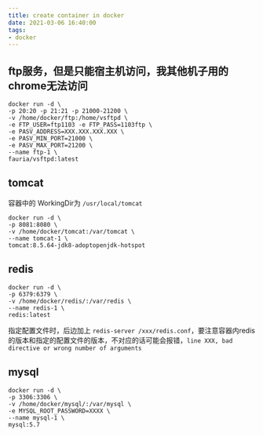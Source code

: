 ```yaml
---
title: create container in docker
date: 2021-03-06 16:40:00
tags: 
- docker
---
```


## ftp服务，但是只能宿主机访问，我其他机子用的chrome无法访问

```shell
docker run -d \
-p 20:20 -p 21:21 -p 21000-21200 \
-v /home/docker/ftp:/home/vsftpd \
-e FTP_USER=ftp1103 -e FTP_PASS=1103ftp \
-e PASV_ADDRESS=XXX.XXX.XXX.XXX \
-e PASV_MIN_PORT=21000 \
-e PASV_MAX_PORT=21200 \
--name ftp-1 \
fauria/vsftpd:latest
```

## tomcat

容器中的 WorkingDir为 `/usr/local/tomcat`

```shell
docker run -d \
-p 8081:8080 \
-v /home/docker/tomcat:/var/tomcat \
--name tomcat-1 \
tomcat:8.5.64-jdk8-adoptopenjdk-hotspot
```

## redis

```shell
docker run -d \
-p 6379:6379 \
-v /home/docker/redis/:/var/redis \
--name redis-1 \
redis:latest
```

指定配置文件时，后边加上 `redis-server /xxx/redis.conf`，要注意容器内redis的版本和指定的配置文件的版本，不对应的话可能会报错，`line XXX, bad directive or wrong number of arguments`

## mysql

```shell
docker run -d \
-p 3306:3306 \
-v /home/docker/mysql/:/var/mysql \
-e MYSQL_ROOT_PASSWORD=XXXX \
--name mysql-1 \
mysql:5.7
```
